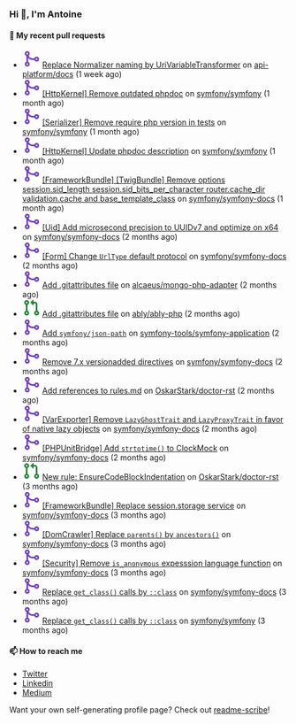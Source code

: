 ### Hi 👋, I'm Antoine

#### 👷 My recent pull requests

- ![](./assets/pr-merged.svg) [Replace Normalizer naming by UriVariableTransformer](https://github.com/api-platform/docs/pull/2194) on [api-platform/docs](https://github.com/api-platform/docs) (1 week ago)
- ![](./assets/pr-merged.svg) [[HttpKernel] Remove outdated phpdoc](https://github.com/symfony/symfony/pull/61206) on [symfony/symfony](https://github.com/symfony/symfony) (1 month ago)
- ![](./assets/pr-merged.svg) [[Serializer] Remove require php version in tests](https://github.com/symfony/symfony/pull/61189) on [symfony/symfony](https://github.com/symfony/symfony) (1 month ago)
- ![](./assets/pr-merged.svg) [[HttpKernel] Update phpdoc description](https://github.com/symfony/symfony/pull/61188) on [symfony/symfony](https://github.com/symfony/symfony) (1 month ago)
- ![](./assets/pr-merged.svg) [[FrameworkBundle] [TwigBundle] Remove options session.sid_length session.sid_bits_per_character router.cache_dir validation.cache and base_template_class](https://github.com/symfony/symfony-docs/pull/21222) on [symfony/symfony-docs](https://github.com/symfony/symfony-docs) (1 month ago)
- ![](./assets/pr-merged.svg) [[Uid] Add microsecond precision to UUIDv7 and optimize on x64](https://github.com/symfony/symfony-docs/pull/21158) on [symfony/symfony-docs](https://github.com/symfony/symfony-docs) (2 months ago)
- ![](./assets/pr-merged.svg) [[Form] Change `UrlType` default protocol](https://github.com/symfony/symfony-docs/pull/21157) on [symfony/symfony-docs](https://github.com/symfony/symfony-docs) (2 months ago)
- ![](./assets/pr-merged.svg) [Add .gitattributes file](https://github.com/alcaeus/mongo-php-adapter/pull/319) on [alcaeus/mongo-php-adapter](https://github.com/alcaeus/mongo-php-adapter) (2 months ago)
- ![](./assets/pr-open.svg) [Add .gitattributes file](https://github.com/ably/ably-php/pull/213) on [ably/ably-php](https://github.com/ably/ably-php) (2 months ago)
- ![](./assets/pr-merged.svg) [Add `symfony/json-path`](https://github.com/symfony-tools/symfony-application/pull/36) on [symfony-tools/symfony-application](https://github.com/symfony-tools/symfony-application) (2 months ago)
- ![](./assets/pr-merged.svg) [Remove 7.x versionadded directives](https://github.com/symfony/symfony-docs/pull/21072) on [symfony/symfony-docs](https://github.com/symfony/symfony-docs) (2 months ago)
- ![](./assets/pr-merged.svg) [Add references to rules.md](https://github.com/OskarStark/doctor-rst/pull/2031) on [OskarStark/doctor-rst](https://github.com/OskarStark/doctor-rst) (2 months ago)
- ![](./assets/pr-merged.svg) [[VarExporter] Remove `LazyGhostTrait` and `LazyProxyTrait` in favor of native lazy objects](https://github.com/symfony/symfony-docs/pull/21067) on [symfony/symfony-docs](https://github.com/symfony/symfony-docs) (2 months ago)
- ![](./assets/pr-merged.svg) [[PHPUnitBridge] Add `strtotime()` to ClockMock](https://github.com/symfony/symfony-docs/pull/21066) on [symfony/symfony-docs](https://github.com/symfony/symfony-docs) (2 months ago)
- ![](./assets/pr-open.svg) [New rule: EnsureCodeBlockIndentation](https://github.com/OskarStark/doctor-rst/pull/2028) on [OskarStark/doctor-rst](https://github.com/OskarStark/doctor-rst) (3 months ago)
- ![](./assets/pr-merged.svg) [[FrameworkBundle] Replace session.storage service](https://github.com/symfony/symfony-docs/pull/21032) on [symfony/symfony-docs](https://github.com/symfony/symfony-docs) (3 months ago)
- ![](./assets/pr-merged.svg) [[DomCrawler] Replace `parents()` by `ancestors()`](https://github.com/symfony/symfony-docs/pull/21031) on [symfony/symfony-docs](https://github.com/symfony/symfony-docs) (3 months ago)
- ![](./assets/pr-merged.svg) [[Security] Remove `is_anonymous` expesssion language function](https://github.com/symfony/symfony-docs/pull/21030) on [symfony/symfony-docs](https://github.com/symfony/symfony-docs) (3 months ago)
- ![](./assets/pr-merged.svg) [Replace `get_class()` calls by `::class`](https://github.com/symfony/symfony-docs/pull/21016) on [symfony/symfony-docs](https://github.com/symfony/symfony-docs) (3 months ago)
- ![](./assets/pr-merged.svg) [Replace `get_class()` calls by `::class`](https://github.com/symfony/symfony/pull/60581) on [symfony/symfony](https://github.com/symfony/symfony) (3 months ago)

#### 📫 How to reach me

- [Twitter](https://twitter.com/a_lamirault)
- [Linkedin](https://www.linkedin.com/in/antoine-lamirault-9a9a9a107/)
- [Medium](https://alamirault.medium.com)

Want your own self-generating profile page? Check out [readme-scribe](https://github.com/muesli/readme-scribe)!
